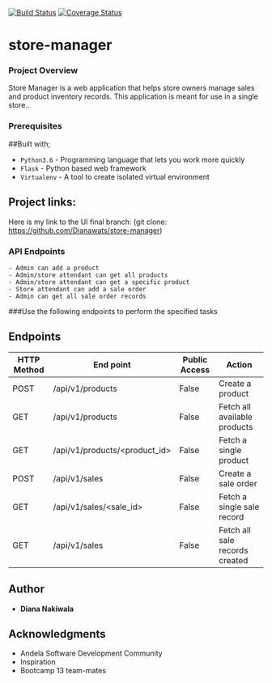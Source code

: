 [![Build Status](https://travis-ci.org/Dianawats/store-manager.svg?branch=develop)](https://travis-ci.org/Dianawats/store-manager)
[![Coverage Status](https://coveralls.io/repos/github/Dianawats/store-manager/badge.svg?branch=develop)](https://coveralls.io/github/Dianawats/store-manager?branch=develop)
# store-manager

### Project Overview
Store Manager is a web application that helps store owners manage sales and product inventory
records. This application is meant for use in a single store..


### Prerequisites

##Built with;
- `Python3.6` - Programming language that lets you work more quickly
- `Flask` - Python based web framework
- `Virtualenv` - A tool to create isolated virtual environment

## Project links:

Here is my link to the UI final branch:
(git clone: https://github.com/Dianawats/store-manager)

### API Endpoints
```
- Admin can add a product
- Admin/store attendant can get all products
- Admin/store attendant can get a specific product
- Store attendant can add a sale order
- Admin can get all sale order records
```

###Use the following endpoints to perform the specified tasks
## Endpoints 
HTTP Method|End point | Public Access|Action
-----------|----------|--------------|------
POST | /api/v1/products | False | Create a product
GET | /api/v1/products | False | Fetch all available products
GET | /api/v1/products/<product_id> | False | Fetch a single product
POST | /api/v1/sales | False | Create a sale order
GET | /api/v1/sales/<sale_id> | False | Fetch a single sale record
GET | /api/v1/sales | False | Fetch all sale records created


## Author

* **Diana Nakiwala**

## Acknowledgments

* Andela Software Development Community
* Inspiration
* Bootcamp 13 team-mates

